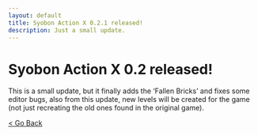 ```yaml
---
layout: default
title: Syobon Action X 0.2.1 released!
description: Just a small update.
---
```


# Syobon Action X 0.2 released!

This is a small update, but it finally adds the ‘Fallen Bricks’ and fixes some editor bugs, also from this update, new levels will be created for the game (not just recreating the old ones found in the original game).

[< Go Back](https://sergi4ua.github.io)